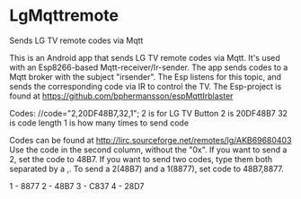 # LgMqttremote
Sends LG TV remote codes via Mqtt

This is an Android app that sends LG TV remote codes via Mqtt. It's used with an Esp8266-based Mqtt-receiver/Ir-sender. 
The app sends codes to a Mqtt broker with the subject "irsender". The Esp listens for this topic, and sends the
corresponding code via IR to control the TV. 
The Esp-project is found at https://github.com/bphermansson/espMqttIrblaster

Codes:
//code="2,20DF48B7,32,1";
2 is for LG TV
Button 2 is 20DF48B7
32 is code length
1 is how many times to send code


Codes can be found at http://lirc.sourceforge.net/remotes/lg/AKB69680403
Use the code in the second column, without the "0x". If you want to send a 2,
set the code to 48B7. If you want to send two codes, type them both separated by a ,.
To send a 2(48B7) and a 1(8877), set code to 48B7,8877.

1 - 8877
2 - 48B7
3 - C837
4 - 28D7
